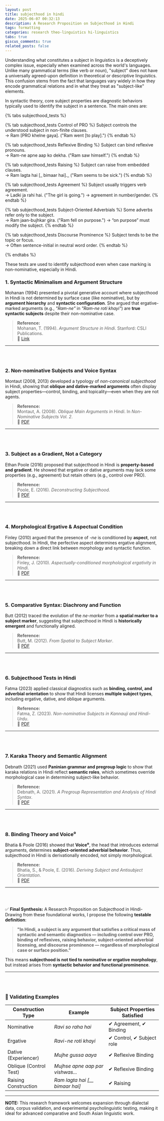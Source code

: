 ```yaml
---
layout: post
title: subjecthood in hindi
date: 2025-06-07 00:32:13
description: A Research Proposition on Subjecthood in Hindi
tags: formatting 
categories: research theo-linguistics hi-linguistics
tabs: true
giscus_comments: true
related_posts: false
---
```


Understanding what constitutes a subject in linguistics is a deceptively complex issue, especially when examined across the world's languages. Unlike many grammatical terms (like verb or noun), "subject" does not have a universally agreed-upon definition in theoretical or descriptive linguistics. This confusion stems from the fact that languages vary widely in how they encode grammatical relations and in what they treat as "subject-like" elements.

In syntactic theory, core subject properties are diagnostic behaviors typically used to identify the subject in a sentence. The main ones are:


{% tabs subjecthood_tests %}

{% tab subjecthood_tests Control of PRO %}
Subject controls the understood subject in non-finite clauses.
<br>
→ Ram [PRO khelne gaya]. ("Ram went [to play].")
{% endtab %}

{% tab subjecthood_tests Reflexive Binding %}
Subject can bind reflexive pronouns.
<br>
→ Ram-ne apne aap ko dekha. ("Ram saw himself.")
{% endtab %}

{% tab subjecthood_tests Raising %}
Subject can raise from embedded clauses.
<br>
→ Ram lagta hai [_ bimaar hai]._ ("Ram seems to be sick.")
{% endtab %}

{% tab subjecthood_tests Agreement %}
Subject usually triggers verb agreement.
<br>
→ Ladki ja rahi hai. ("The girl is going.") → agreement in number/gender.
{% endtab %}

{% tab subjecthood_tests Subject-Oriented Adverbials %}
Some adverbs refer only to the subject.
<br>
→ Ram jaan-bujhkar gira. ("Ram fell on purpose.") → “on purpose” must modify the subject.
{% endtab %}

{% tab subjecthood_tests Discourse Prominence %}
Subject tends to be the topic or focus.
<br>
→ Often sentence-initial in neutral word order.
{% endtab %}

{% endtabs %}

These tests are used to identify subjecthood even when case marking is non-nominative, especially in Hindi.


### 1. Syntactic Minimalism and Argument Structure
Mohanan (1994) presented a pivotal generative account where subjecthood in Hindi is not determined by surface case (like nominative), but by **argument hierarchy** and **syntactic configuration**. She argued that ergative-marked arguments (e.g., *"Ram-ne"* in *"Ram-ne roti khayi"*) are **true syntactic subjects** despite their non-nominative case.

> **Reference:**  
> Mohanan, T. (1994). *Argument Structure in Hindi*. Stanford: CSLI Publications.  
> 📘 [Link](https://books.google.com/books?id=Pnyo3SJTMngC)

---

<br>
<br>

### 2. Non-nominative Subjects and Voice Syntax
Montaut (2008, 2013) developed a typology of *non-canonical subjecthood* in Hindi, showing that **oblique and dative-marked arguments** often display subject properties—control, binding, and topicality—even when they are not agents.

> **Reference:**  
> Montaut, A. (2008). *Oblique Main Arguments in Hindi*. In _Non-Nominative Subjects Vol. 2_.  
> 📖 [PDF](https://www.degruyter.com/document/doi/10.1075/tsl.61.04mon/html)

---

<br>
<br>

### 3. Subject as a Gradient, Not a Category
Ethan Poole (2016) proposed that subjecthood in Hindi is **property-based and gradient**. He showed that ergative or dative arguments may lack some properties (e.g., agreement) but retain others (e.g., control over PRO).

> **Reference:**  
> Poole, E. (2016). *Deconstructing Subjecthood*.  
> 📖 [PDF](https://ethanpoole.com/papers/poole-2016-subjecthood.pdf)

---

<br>
<br>

### 4. Morphological Ergative & Aspectual Condition
Finley (2010) argued that the presence of *-ne* is conditioned by **aspect**, not subjecthood. In Hindi, the perfective aspect determines ergative alignment, breaking down a direct link between morphology and syntactic function.

> **Reference:**  
> Finley, J. (2010). *Aspectually-conditioned morphological ergativity in Hindi*.  
> 📖 [PDF](https://archipel.uqam.ca/3870/1/D1976.pdf)

---

<br>
<br>

### 5. Comparative Syntax: Diachrony and Function
Butt (2012) traced the evolution of the *ne-marker* from a **spatial marker to a subject marker**, suggesting that subjecthood in Hindi is **historically emergent** and functionally aligned.

> **Reference:**  
> Butt, M. (2012). *From Spatial to Subject Marker*.  
> 📖 [PDF](https://ling.sprachwiss.uni-konstanz.de/pages/home/butt/main/papers/iceland12-hnd.pdf)

---

<br>
<br>

### 6. Subjecthood Tests in Hindi
Fatma (2023) applied classical diagnostics such as **binding, control, and adverbial orientation** to show that Hindi licenses **multiple subject types**, including ergative, dative, and oblique arguments.

> **Reference:**  
> Fatma, Z. (2023). *Non-nominative Subjects in Kannauji and Hindi-Urdu*.  
> 📖 [PDF](https://linguistics.uok.edu.in/Files/f6ec3740-422d-4ac1-9f52-ddfe2cffcb28/Journal/e0ccce10-07e2-4088-a575-28b943e4ece8.pdf)

---

<br>
<br>

### 7. Karaka Theory and Semantic Alignment
Debnath (2021) used **Paninian grammar and pregroup logic** to show that karaka relations in Hindi reflect **semantic roles**, which sometimes override morphological case in determining subject-like behavior.

> **Reference:**  
> Debnath, A. (2021). *A Pregroup Representation and Analysis of Hindi Syntax*.  
> 📖 [PDF](https://cdn.iiit.ac.in/cdn/web2py.iiit.ac.in/research_centres/publications/download/mastersthesis.pdf)

---

<br>
<br>

### 8. Binding Theory and Voice⁰
Bhatia & Poole (2016) showed that **Voice⁰**, the head that introduces external arguments, determines **subject-oriented adverbial behavior**. Thus, subjecthood in Hindi is derivationally encoded, not simply morphological.

> **Reference:**  
> Bhatia, S., & Poole, E. (2016). *Deriving Subject and Antisubject Orientation*.  
> 📖 [PDF](https://ojs.ub.uni-konstanz.de/jsal/index.php/fasal/article/view/104/62)

---

<br>
<br>

✅ **Final Synthesis:** A Research Proposition on Subjecthood in Hindi- Drawing from these foundational works, I propose the following **testable definition**:

> **"In Hindi, a subject is any argument that satisfies a critical mass of syntactic and semantic diagnostics — including control over PRO, binding of reflexives, raising behavior, subject-oriented adverbial licensing, and discourse prominence — regardless of morphological case or surface position."**

This means **subjecthood is not tied to nominative or ergative morphology**, but instead arises from **syntactic behavior and functional prominence**.

---

<br>
<br>

### 🔬 Validating Examples

| Construction Type       | Example                         | Subject Properties Satisfied |
|-------------------------|----------------------------------|------------------------------|
| Nominative              | *Ravi so raha hai*              | ✔ Agreement, ✔ Binding       |
| Ergative                | *Ravi-ne roti khayi*            | ✔ Control, ✔ Subject role    |
| Dative (Experiencer)    | *Mujhe gussa aaya*              | ✔ Reflexive Binding          |
| Oblique (Control Test)  | *Mujhse apne aap par vishwas...*| ✔ Reflexive Binding          |
| Raising Construction    | *Ram lagta hai [__ bimaar hai]* | ✔ Raising                    |

---


**NOTE:** This research framework welcomes expansion through dialectal data, corpus validation, and experimental psycholinguistic testing, making it ideal for advanced comparative and South Asian linguistic work.
